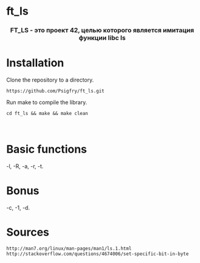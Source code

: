 # ft_ls
<h3 align="center">FT_LS - это проект 42, целью которого является имитация функции libc ls</h3>

# Installation
Clone the repository to a directory.</br>
```
https://github.com/Psigfry/ft_ls.git
```
Run make to compile the library.</br>
```
cd ft_ls && make && make clean
```
</br>

# Basic functions
-l, -R, -a, -r, -t.
# Bonus
-c, -1, -d.

# Sources
```
http://man7.org/linux/man-pages/man1/ls.1.html
http://stackoverflow.com/questions/4674006/set-specific-bit-in-byte
```
